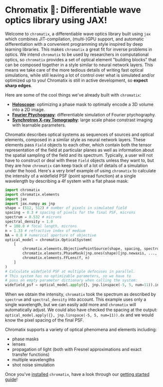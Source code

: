 # Chromatix 🔬: Differentiable wave optics library using JAX!

Welcome to `chromatix`, a differentiable wave optics library built using `jax` which combines JIT-compilation, (multi-)GPU support, and automatic differentiation with a convenient programming style inspired by deep learning libraries. This makes `chromatix` a great fit for inverse problems in optics. We intend `chromatix` to be used by researchers in computational optics, so `chromatix` provides a set of optical element "building blocks" that can be composed together in a style similar to neural network layers. This means we take care of the more tedious details of writing fast optical simulations, while still leaving a lot of control over what is simulated and/or optimized up to you! Chromatix is still in active development, so **expect sharp edges**.

Here are some of the cool things we've already built with `chromatix`:

- [**Holoscope**](docs/examples/holoscope.ipynb): optimizing a phase mask to optimally encode a 3D volume into a 2D image. 
- [**Fourier Ptychograpy**](docs/examples/fourier_ptychography.md): differentiable simulation of Fourier ptychography.
- [**Synchrotron X-ray Tomography**](docs/examples/tomography.md): large scale phase constrast imaging with learnable parameters.

Chromatix describes optical systems as sequences of sources and optical elements, composed in a similar style as neural network layers. These elements pass `Field` objects to each other, which contain both the tensor representation of the field at particular planes as well as information about the spatial sampling of the field and its spectrum. Typically, a user will not have to construct or deal with these `Field` objects unless they want to, but they are how `chromatix` can keep track of a lot of details of a simulation under the hood. Here's a very brief example of using `chromatix` to calculate the intensity of a widefield PSF (point spread function) at a single wavelength by describing a 4f system with a flat phase mask:

```python
import chromatix
import chromatix.elements
import jax
import jax.numpy as jnp
shape = (512, 512) # number of pixels in simulated field
spacing = 0.3 # spacing of pixels for the final PSF, microns
spectrum = 0.532 # microns
spectral_density = 1.0
f = 100.0 # focal length, microns
n = 1.33 # refractive index of medium
NA = 0.8 # numerical aperture of objective
optical_model = chromatix.OpticalSystem(
    [
        chromatix.elements.ObjectivePointSource(shape, spacing, spectrum, spectral_density, f, n, NA),
        chromatix.elements.PhaseMask(jnp.ones(shape)[jnp.newaxis, ..., jnp.newaxis]),
        chromatix.elements.FFLens(f, n)
    ]
)
# Calculate widefield PSF at multiple defocuses in parallel.
# This system has no optimizable parameters, so we have to
# pass an empty parameter dictionary when calling the system:
widefield_psf = optical_model.apply({}, jnp.linspace(-5, 5, num=11)).intensity
```
When we obtain the intensity, `chromatix` took the spectrum as described by `spectrum` and `spectral_density` into account. This example uses only a single wavelength, but we can easily add more and `chromatix` will automatically adjust. We could also have checked the spacing at the output: ``optical_model.apply({}, jnp.linspace(-5, 5, num=11)).dx`` and we would know the pixel spacing of the final PSF.

Chromatix supports a variety of optical phenomena and elements including:

* phase masks
* lenses
* propagation of light (both with Fresnel approximations and exact transfer functions)
* multiple wavelengths
* shot noise simulation

Once you've [installed](https://chromatix.readthedocs.io/en/latest/installing/) `chromatix`, have a look through our [getting started guide](https://chromatix.readthedocs.io/en/latest/101/)!

